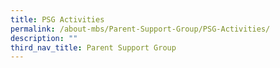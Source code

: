 ```yaml
---
title: PSG Activities
permalink: /about-mbs/Parent-Support-Group/PSG-Activities/
description: ""
third_nav_title: Parent Support Group
---
```


